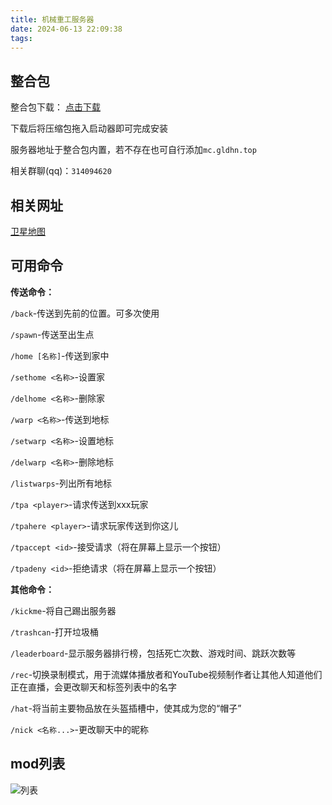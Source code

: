 ```yaml
---
title: 机械重工服务器
date: 2024-06-13 22:09:38
tags:
---
```

## 整合包

整合包下载： [点击下载](https://alist.gldhn.top/d/yidonpan/file/%E6%9C%BA%E6%A2%B0%E9%87%8D%E5%B7%A5.zip)

下载后将压缩包拖入启动器即可完成安装

服务器地址于整合包内置，若不存在也可自行添加`mc.gldhn.top`

相关群聊(qq)：`314094620`

## 相关网址

[卫星地图](http://60.205.247.208:25570/)

## 可用命令

**传送命令：**

`/back`-传送到先前的位置。可多次使用

`/spawn`-传送至出生点

`/home [名称]`-传送到家中

`/sethome <名称>`-设置家

`/delhome <名称>`-删除家

`/warp <名称>`-传送到地标

`/setwarp <名称>`-设置地标

`/delwarp <名称>`-删除地标

`/listwarps`-列出所有地标

`/tpa <player>`-请求传送到xxx玩家

`/tpahere <player>`-请求玩家传送到你这儿

`/tpaccept <id>`-接受请求（将在屏幕上显示一个按钮）

`/tpadeny <id>`-拒绝请求（将在屏幕上显示一个按钮）

**其他命令：**

`/kickme`-将自己踢出服务器

`/trashcan`-打开垃圾桶

`/leaderboard`-显示服务器排行榜，包括死亡次数、游戏时间、跳跃次数等

`/rec`-切换录制模式，用于流媒体播放者和YouTube视频制作者让其他人知道他们正在直播，会更改聊天和标签列表中的名字

`/hat`-将当前主要物品放在头盔插槽中，使其成为您的“帽子”

`/nick <名称...>`-更改聊天中的昵称 

## mod列表

![列表](PixPin_2024-06-13_22-18-44.png)